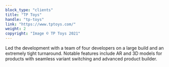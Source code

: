 ```yaml
---
block_type: "clients"
title: "TP Toys"
handle: "tp-toys"
link: "https://www.tptoys.com/"
weight: 2
copyright: "Image © TP Toys 2021"
---
```


Led the development with a team of four developers on a large build and an extremely tight turnaround. Notable features include AR and 3D models for products with seamless variant switching and advanced product builder.
